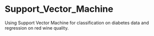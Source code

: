 # Support_Vector_Machine
Using Support Vector Machine for classification on diabetes data and regression on red wine quality. 
